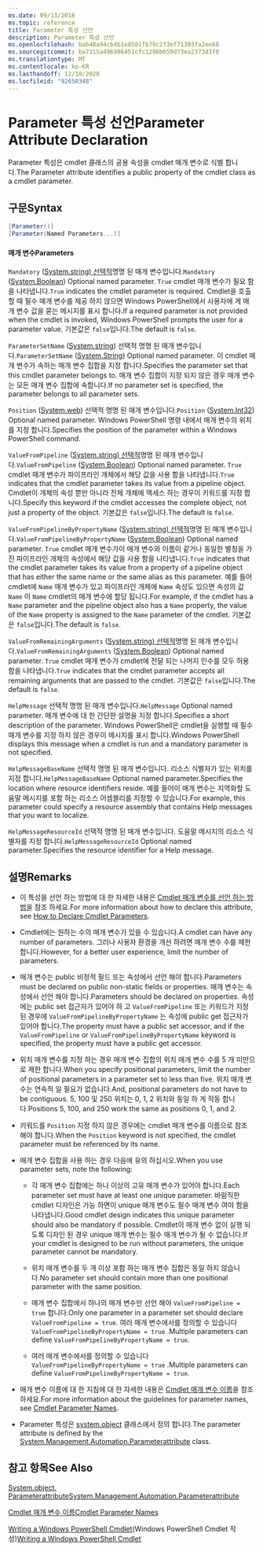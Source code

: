 ```yaml
---
ms.date: 09/13/2016
ms.topic: reference
title: Parameter 특성 선언
description: Parameter 특성 선언
ms.openlocfilehash: bab48a94cb4b1e8501fb79c2f3ef71393fa2ee68
ms.sourcegitcommit: ba7315a496986451cfc1296b659d73ea2373d3f0
ms.translationtype: MT
ms.contentlocale: ko-KR
ms.lasthandoff: 12/10/2020
ms.locfileid: "92650348"
---
```

# <a name="parameter-attribute-declaration"></a><span data-ttu-id="f74af-103">Parameter 특성 선언</span><span class="sxs-lookup"><span data-stu-id="f74af-103">Parameter Attribute Declaration</span></span>

<span data-ttu-id="f74af-104">Parameter 특성은 cmdlet 클래스의 공용 속성을 cmdlet 매개 변수로 식별 합니다.</span><span class="sxs-lookup"><span data-stu-id="f74af-104">The Parameter attribute identifies a public property of the cmdlet class as a cmdlet parameter.</span></span>

## <a name="syntax"></a><span data-ttu-id="f74af-105">구문</span><span class="sxs-lookup"><span data-stu-id="f74af-105">Syntax</span></span>

```csharp
[Parameter()]
[Parameter(Named Parameters...)]
```

#### <a name="parameters"></a><span data-ttu-id="f74af-106">매개 변수</span><span class="sxs-lookup"><span data-stu-id="f74af-106">Parameters</span></span>

<span data-ttu-id="f74af-107">`Mandatory` ([System.string) 선택적](/dotnet/api/System.Boolean)명명 된 매개 변수입니다.</span><span class="sxs-lookup"><span data-stu-id="f74af-107">`Mandatory` ([System.Boolean](/dotnet/api/System.Boolean)) Optional named parameter.</span></span> <span data-ttu-id="f74af-108">`True` cmdlet 매개 변수가 필요 함을 나타냅니다.</span><span class="sxs-lookup"><span data-stu-id="f74af-108">`True` indicates the cmdlet parameter is required.</span></span> <span data-ttu-id="f74af-109">Cmdlet을 호출할 때 필수 매개 변수를 제공 하지 않으면 Windows PowerShell에서 사용자에 게 매개 변수 값을 묻는 메시지를 표시 합니다.</span><span class="sxs-lookup"><span data-stu-id="f74af-109">If a required parameter is not provided when the cmdlet is invoked, Windows PowerShell prompts the user for a parameter value.</span></span> <span data-ttu-id="f74af-110">기본값은 `false`입니다.</span><span class="sxs-lookup"><span data-stu-id="f74af-110">The default is `false`.</span></span>

<span data-ttu-id="f74af-111">`ParameterSetName` ([System.string](/dotnet/api/System.String)) 선택적 명명 된 매개 변수입니다.</span><span class="sxs-lookup"><span data-stu-id="f74af-111">`ParameterSetName` ([System.String](/dotnet/api/System.String)) Optional named parameter.</span></span> <span data-ttu-id="f74af-112">이 cmdlet 매개 변수가 속하는 매개 변수 집합을 지정 합니다.</span><span class="sxs-lookup"><span data-stu-id="f74af-112">Specifies the parameter set that this cmdlet parameter belongs to.</span></span> <span data-ttu-id="f74af-113">매개 변수 집합이 지정 되지 않은 경우 매개 변수는 모든 매개 변수 집합에 속합니다.</span><span class="sxs-lookup"><span data-stu-id="f74af-113">If no parameter set is specified, the parameter belongs to all parameter sets.</span></span>

<span data-ttu-id="f74af-114">`Position` ([System.web](/dotnet/api/System.Int32)) 선택적 명명 된 매개 변수입니다.</span><span class="sxs-lookup"><span data-stu-id="f74af-114">`Position` ([System.Int32](/dotnet/api/System.Int32)) Optional named parameter.</span></span> <span data-ttu-id="f74af-115">Windows PowerShell 명령 내에서 매개 변수의 위치를 지정 합니다.</span><span class="sxs-lookup"><span data-stu-id="f74af-115">Specifies the position of the parameter within a Windows PowerShell command.</span></span>

<span data-ttu-id="f74af-116">`ValueFromPipeline` ([System.string) 선택적](/dotnet/api/System.Boolean)명명 된 매개 변수입니다.</span><span class="sxs-lookup"><span data-stu-id="f74af-116">`ValueFromPipeline` ([System.Boolean](/dotnet/api/System.Boolean)) Optional named parameter.</span></span> <span data-ttu-id="f74af-117">`True` cmdlet 매개 변수가 파이프라인 개체에서 해당 값을 사용 함을 나타냅니다.</span><span class="sxs-lookup"><span data-stu-id="f74af-117">`True` indicates that the cmdlet parameter takes its value from a pipeline object.</span></span> <span data-ttu-id="f74af-118">Cmdlet이 개체의 속성 뿐만 아니라 전체 개체에 액세스 하는 경우이 키워드를 지정 합니다.</span><span class="sxs-lookup"><span data-stu-id="f74af-118">Specify this keyword if the cmdlet accesses the complete object, not just a property of the object.</span></span> <span data-ttu-id="f74af-119">기본값은 `false`입니다.</span><span class="sxs-lookup"><span data-stu-id="f74af-119">The default is `false`.</span></span>

<span data-ttu-id="f74af-120">`ValueFromPipelineByPropertyName` ([System.string) 선택적](/dotnet/api/System.Boolean)명명 된 매개 변수입니다.</span><span class="sxs-lookup"><span data-stu-id="f74af-120">`ValueFromPipelineByPropertyName` ([System.Boolean](/dotnet/api/System.Boolean)) Optional named parameter.</span></span> <span data-ttu-id="f74af-121">`True` cmdlet 매개 변수가이 매개 변수와 이름이 같거나 동일한 별칭을 가진 파이프라인 개체의 속성에서 해당 값을 사용 함을 나타냅니다.</span><span class="sxs-lookup"><span data-stu-id="f74af-121">`True` indicates that the cmdlet parameter takes its value from a property of a pipeline object that has either the same name or the same alias as this parameter.</span></span> <span data-ttu-id="f74af-122">예를 들어 cmdlet에 `Name` 매개 변수가 있고 파이프라인 개체에 `Name` 속성도 있으면 속성의 값 `Name` 이 `Name` cmdlet의 매개 변수에 할당 됩니다.</span><span class="sxs-lookup"><span data-stu-id="f74af-122">For example, if the cmdlet has a `Name` parameter and the pipeline object also has a `Name` property, the value of the `Name` property is assigned to the `Name` parameter of the cmdlet.</span></span> <span data-ttu-id="f74af-123">기본값은 `false`입니다.</span><span class="sxs-lookup"><span data-stu-id="f74af-123">The default is `false`.</span></span>

<span data-ttu-id="f74af-124">`ValueFromRemainingArguments` ([System.string) 선택적](/dotnet/api/System.Boolean)명명 된 매개 변수입니다.</span><span class="sxs-lookup"><span data-stu-id="f74af-124">`ValueFromRemainingArguments` ([System.Boolean](/dotnet/api/System.Boolean)) Optional named parameter.</span></span> <span data-ttu-id="f74af-125">`True` cmdlet 매개 변수가 cmdlet에 전달 되는 나머지 인수를 모두 허용 함을 나타냅니다.</span><span class="sxs-lookup"><span data-stu-id="f74af-125">`True` indicates that the cmdlet parameter accepts all remaining arguments that are passed to the cmdlet.</span></span> <span data-ttu-id="f74af-126">기본값은 `false`입니다.</span><span class="sxs-lookup"><span data-stu-id="f74af-126">The default is `false`.</span></span>

<span data-ttu-id="f74af-127">`HelpMessage` 선택적 명명 된 매개 변수입니다.</span><span class="sxs-lookup"><span data-stu-id="f74af-127">`HelpMessage` Optional named parameter.</span></span> <span data-ttu-id="f74af-128">매개 변수에 대 한 간단한 설명을 지정 합니다.</span><span class="sxs-lookup"><span data-stu-id="f74af-128">Specifies a short description of the parameter.</span></span> <span data-ttu-id="f74af-129">Windows PowerShell은 cmdlet을 실행할 때 필수 매개 변수를 지정 하지 않은 경우이 메시지를 표시 합니다.</span><span class="sxs-lookup"><span data-stu-id="f74af-129">Windows PowerShell displays this message when a cmdlet is run and a mandatory parameter is not specified.</span></span>

<span data-ttu-id="f74af-130">`HelpMessageBaseName` 선택적 명명 된 매개 변수입니다. 리소스 식별자가 있는 위치를 지정 합니다.</span><span class="sxs-lookup"><span data-stu-id="f74af-130">`HelpMessageBaseName` Optional named parameter.Specifies the location where resource identifiers reside.</span></span> <span data-ttu-id="f74af-131">예를 들어이 매개 변수는 지역화할 도움말 메시지를 포함 하는 리소스 어셈블리를 지정할 수 있습니다.</span><span class="sxs-lookup"><span data-stu-id="f74af-131">For example, this parameter could specify a resource assembly that contains Help messages that you want to localize.</span></span>

<span data-ttu-id="f74af-132">`HelpMessageResourceId` 선택적 명명 된 매개 변수입니다. 도움말 메시지의 리소스 식별자를 지정 합니다.</span><span class="sxs-lookup"><span data-stu-id="f74af-132">`HelpMessageResourceId` Optional named parameter.Specifies the resource identifier for a Help message.</span></span>

## <a name="remarks"></a><span data-ttu-id="f74af-133">설명</span><span class="sxs-lookup"><span data-stu-id="f74af-133">Remarks</span></span>

- <span data-ttu-id="f74af-134">이 특성을 선언 하는 방법에 대 한 자세한 내용은 [Cmdlet 매개 변수를 선언 하는 방법](./how-to-declare-cmdlet-parameters.md)을 참조 하세요.</span><span class="sxs-lookup"><span data-stu-id="f74af-134">For more information about how to declare this attribute, see [How to Declare Cmdlet Parameters](./how-to-declare-cmdlet-parameters.md).</span></span>

- <span data-ttu-id="f74af-135">Cmdlet에는 원하는 수의 매개 변수가 있을 수 있습니다.</span><span class="sxs-lookup"><span data-stu-id="f74af-135">A cmdlet can have any number of parameters.</span></span> <span data-ttu-id="f74af-136">그러나 사용자 환경을 개선 하려면 매개 변수 수를 제한 합니다.</span><span class="sxs-lookup"><span data-stu-id="f74af-136">However, for a better user experience, limit the number of parameters.</span></span>

- <span data-ttu-id="f74af-137">매개 변수는 public 비정적 필드 또는 속성에서 선언 해야 합니다.</span><span class="sxs-lookup"><span data-stu-id="f74af-137">Parameters must be declared on public non-static fields or properties.</span></span> <span data-ttu-id="f74af-138">매개 변수는 속성에서 선언 해야 합니다.</span><span class="sxs-lookup"><span data-stu-id="f74af-138">Parameters should be declared on properties.</span></span> <span data-ttu-id="f74af-139">속성에는 public set 접근자가 있어야 하 고 `ValueFromPipeline` 또는 키워드가 지정 된 경우에 `ValueFromPipelineByPropertyName` 는 속성에 public get 접근자가 있어야 합니다.</span><span class="sxs-lookup"><span data-stu-id="f74af-139">The property must have a public set accessor, and if the `ValueFromPipeline` or `ValueFromPipelineByPropertyName` keyword is specified, the property must have a public get accessor.</span></span>

- <span data-ttu-id="f74af-140">위치 매개 변수를 지정 하는 경우 매개 변수 집합의 위치 매개 변수 수를 5 개 미만으로 제한 합니다.</span><span class="sxs-lookup"><span data-stu-id="f74af-140">When you specify positional parameters,  limit the number of positional parameters in a parameter set to less than five.</span></span> <span data-ttu-id="f74af-141">위치 매개 변수는 연속적 일 필요가 없습니다.</span><span class="sxs-lookup"><span data-stu-id="f74af-141">And, positional parameters do not have to be contiguous.</span></span> <span data-ttu-id="f74af-142">5, 100 및 250 위치는 0, 1, 2 위치와 동일 하 게 작동 합니다.</span><span class="sxs-lookup"><span data-stu-id="f74af-142">Positions 5, 100, and 250 work the same as positions 0, 1, and 2.</span></span>

- <span data-ttu-id="f74af-143">키워드를 `Position` 지정 하지 않은 경우에는 cmdlet 매개 변수를 이름으로 참조 해야 합니다.</span><span class="sxs-lookup"><span data-stu-id="f74af-143">When the `Position` keyword is not specified, the cmdlet parameter must be referenced by its name.</span></span>

- <span data-ttu-id="f74af-144">매개 변수 집합을 사용 하는 경우 다음에 유의 하십시오.</span><span class="sxs-lookup"><span data-stu-id="f74af-144">When you use parameter sets, note the following:</span></span>

  - <span data-ttu-id="f74af-145">각 매개 변수 집합에는 하나 이상의 고유 매개 변수가 있어야 합니다.</span><span class="sxs-lookup"><span data-stu-id="f74af-145">Each parameter set must have at least one unique parameter.</span></span> <span data-ttu-id="f74af-146">바람직한 cmdlet 디자인은 가능 하면이 unique 매개 변수도 필수 매개 변수 여야 함을 나타냅니다.</span><span class="sxs-lookup"><span data-stu-id="f74af-146">Good cmdlet design indicates this unique parameter should also be mandatory if possible.</span></span> <span data-ttu-id="f74af-147">Cmdlet이 매개 변수 없이 실행 되도록 디자인 된 경우 unique 매개 변수는 필수 매개 변수가 될 수 없습니다.</span><span class="sxs-lookup"><span data-stu-id="f74af-147">If your cmdlet is designed to be run without parameters, the unique parameter cannot be mandatory.</span></span>

  - <span data-ttu-id="f74af-148">위치 매개 변수를 두 개 이상 포함 하는 매개 변수 집합은 동일 하지 않습니다.</span><span class="sxs-lookup"><span data-stu-id="f74af-148">No parameter set should contain more than one positional parameter with the same position.</span></span>

  - <span data-ttu-id="f74af-149">매개 변수 집합에서 하나의 매개 변수만 선언 해야 `ValueFromPipeline = true` 합니다.</span><span class="sxs-lookup"><span data-stu-id="f74af-149">Only one parameter in a parameter set should declare `ValueFromPipeline = true`.</span></span> <span data-ttu-id="f74af-150">여러 매개 변수에서를 정의할 수 있습니다 `ValueFromPipelineByPropertyName = true` .</span><span class="sxs-lookup"><span data-stu-id="f74af-150">Multiple parameters can define `ValueFromPipelineByPropertyName = true`.</span></span>

  - <span data-ttu-id="f74af-151">여러 매개 변수에서를 정의할 수 있습니다 `ValueFromPipelineByPropertyName = true` .</span><span class="sxs-lookup"><span data-stu-id="f74af-151">Multiple parameters can define `ValueFromPipelineByPropertyName = true`.</span></span>

- <span data-ttu-id="f74af-152">매개 변수 이름에 대 한 지침에 대 한 자세한 내용은 [Cmdlet 매개 변수 이름](standard-cmdlet-parameter-names-and-types.md)을 참조 하세요.</span><span class="sxs-lookup"><span data-stu-id="f74af-152">For more information about the guidelines for parameter names, see [Cmdlet Parameter Names](standard-cmdlet-parameter-names-and-types.md).</span></span>

- <span data-ttu-id="f74af-153">Parameter 특성은 [system.object](/dotnet/api/System.Management.Automation.ParameterAttribute) 클래스에서 정의 합니다.</span><span class="sxs-lookup"><span data-stu-id="f74af-153">The parameter attribute is defined by the [System.Management.Automation.Parameterattribute](/dotnet/api/System.Management.Automation.ParameterAttribute) class.</span></span>

## <a name="see-also"></a><span data-ttu-id="f74af-154">참고 항목</span><span class="sxs-lookup"><span data-stu-id="f74af-154">See Also</span></span>

[<span data-ttu-id="f74af-155">System.object. Parameterattribute</span><span class="sxs-lookup"><span data-stu-id="f74af-155">System.Management.Automation.Parameterattribute</span></span>](/dotnet/api/System.Management.Automation.ParameterAttribute)

[<span data-ttu-id="f74af-156">Cmdlet 매개 변수 이름</span><span class="sxs-lookup"><span data-stu-id="f74af-156">Cmdlet Parameter Names</span></span>](standard-cmdlet-parameter-names-and-types.md)

<span data-ttu-id="f74af-157">[Writing a Windows PowerShell Cmdlet](./writing-a-windows-powershell-cmdlet.md)(Windows PowerShell Cmdlet 작성)</span><span class="sxs-lookup"><span data-stu-id="f74af-157">[Writing a Windows PowerShell Cmdlet](./writing-a-windows-powershell-cmdlet.md)</span></span>
